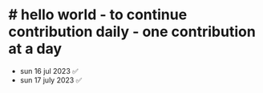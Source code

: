 # # hello world - to continue contribution daily - one contribution at a day
 * sun 16 jul 2023 ✅
* sun 17 july 2023 ✅